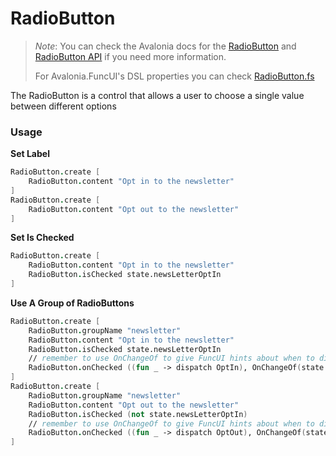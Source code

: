 # RadioButton

> _Note_: You can check the Avalonia docs for the [RadioButton](https://docs.avaloniaui.net/docs/controls/radiobutton) and [RadioButton API](http://reference.avaloniaui.net/api/Avalonia.Controls/RadioButton/) if you need more information.
>
> For Avalonia.FuncUI's DSL properties you can check [RadioButton.fs](https://github.com/fsprojects/Avalonia.FuncUI/blob/master/src/Avalonia.FuncUI/DSL/Buttons/RadioButton.fs)

The RadioButton is a control that allows a user to choose a single value between different options

### Usage

**Set Label**

```fsharp
RadioButton.create [
    RadioButton.content "Opt in to the newsletter"
]
RadioButton.create [
    RadioButton.content "Opt out to the newsletter"
]
```

**Set Is Checked**

```fsharp
RadioButton.create [
    RadioButton.content "Opt in to the newsletter"
    RadioButton.isChecked state.newsLetterOptIn
]
```

**Use A Group of RadioButtons**

```fsharp
RadioButton.create [
    RadioButton.groupName "newsletter"
    RadioButton.content "Opt in to the newsletter"
    RadioButton.isChecked state.newsLetterOptIn
    // remember to use OnChangeOf to give FuncUI hints about when to dispatch the messages
    RadioButton.onChecked ((fun _ -> dispatch OptIn), OnChangeOf(state.newsLetterOptIn))
]
RadioButton.create [
    RadioButton.groupName "newsletter"
    RadioButton.content "Opt out to the newsletter"
    RadioButton.isChecked (not state.newsLetterOptIn)
    // remember to use OnChangeOf to give FuncUI hints about when to dispatch the messages
    RadioButton.onChecked ((fun _ -> dispatch OptOut), OnChangeOf(state.newsLetterOptIn))
]
```
